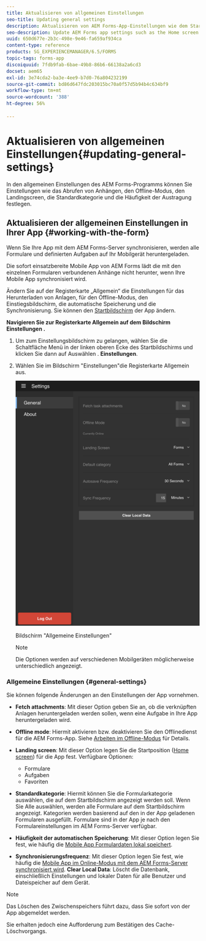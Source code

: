 ```yaml
---
title: Aktualisieren von allgemeinen Einstellungen
seo-title: Updating general settings
description: Aktualisieren von AEM Forms-App-Einstellungen wie dem Startbildschirm und Abrufen von Startpunkten und Anlagenoptionen
seo-description: Update AEM Forms app settings such as the Home screen and fetch Startpoints and attachments options
uuid: 650d677e-2b3c-498e-9e46-fa659af934ca
content-type: reference
products: SG_EXPERIENCEMANAGER/6.5/FORMS
topic-tags: forms-app
discoiquuid: 7fdb9fab-6bae-49b8-86b6-66138a2a6cd3
docset: aem65
exl-id: 3e74cda2-ba3e-4ee9-b7d0-76a804232199
source-git-commit: bd86d647fdc203015bc70a0f57d5b94b4c634bf9
workflow-type: tm+mt
source-wordcount: '388'
ht-degree: 56%

---
```


# Aktualisieren von allgemeinen Einstellungen{#updating-general-settings}

In den allgemeinen Einstellungen des AEM Forms-Programms können Sie Einstellungen wie das Abrufen von Anhängen, den Offline-Modus, den Landingscreen, die Standardkategorie und die Häufigkeit der Austragung festlegen.

## Aktualisieren der allgemeinen Einstellungen in Ihrer App {#working-with-the-form}

Wenn Sie Ihre App mit dem AEM Forms-Server synchronisieren, werden alle Formulare und definierten Aufgaben auf Ihr Mobilgerät heruntergeladen.

Die sofort einsatzbereite Mobile App von AEM Forms lädt die mit den einzelnen Formularen verbundenen Anhänge nicht herunter, wenn Ihre Mobile App synchronisiert wird.

Ändern Sie auf der Registerkarte „Allgemein“ die Einstellungen für das Herunterladen von Anlagen, für den Offline-Modus, den Einstiegsbildschirm, die automatische Speicherung und die Synchronisierung. Sie können den [Startbildschirm](../../forms/using/home-screen.md) der App ändern.

**Navigieren Sie zur Registerkarte Allgemein auf dem Bildschirm Einstellungen .**

1. Um zum Einstellungsbildschirm zu gelangen, wählen Sie die Schaltfläche Menü in der linken oberen Ecke des Startbildschirms und klicken Sie dann auf Auswählen . **Einstellungen**.
1. Wählen Sie im Bildschirm &quot;Einstellungen&quot;die Registerkarte Allgemein aus.

   ![Allgemeine Einstellungen in der AEM Forms-App](assets/gen-settings-1.png)

   Bildschirm &quot;Allgemeine Einstellungen&quot;

   >[!NOTE]
   >
   >Die Optionen werden auf verschiedenen Mobilgeräten möglicherweise unterschiedlich angezeigt.

### Allgemeine Einstellungen {#general-settings}

Sie können folgende Änderungen an den Einstellungen der App vornehmen.

* **Fetch attachments**: Mit dieser Option geben Sie an, ob die verknüpften Anlagen heruntergeladen werden sollen, wenn eine Aufgabe in Ihre App heruntergeladen wird.
* **Offline mode**: Hiermit aktivieren bzw. deaktivieren Sie den Offlinedienst für die AEM Forms-App. Siehe [Arbeiten im Offline-Modus](/help/forms/using/work-offline-mode.md) für Details.
* **Landing screen**: Mit dieser Option legen Sie die Startposition ([Home screen](../../forms/using/home-screen.md)) für die App fest.
Verfügbare Optionen:

   * Formulare
   * Aufgaben
   * Favoriten

* **Standardkategorie**: Hiermit können Sie die Formularkategorie auswählen, die auf dem Startbildschirm angezeigt werden soll. Wenn Sie Alle auswählen, werden alle Formulare auf dem Startbildschirm angezeigt. Kategorien werden basierend auf den in der App geladenen Formularen ausgefüllt. Formulare sind in der App je nach den Formulareinstellungen im AEM Forms-Server verfügbar.

* **Häufigkeit der automatischen Speicherung**: Mit dieser Option legen Sie fest, wie häufig die [Mobile App Formulardaten lokal speichert](../../forms/using/autosave-data-app.md).
* **Synchronisierungsfrequenz**: Mit dieser Option legen Sie fest, wie häufig die [Mobile App im Online-Modus mit dem AEM Forms-Server synchronisiert wird](../../forms/using/sync-app.md).
  **Clear Local Data**: Löscht die Datenbank, einschließlich Einstellungen und lokaler Daten für alle Benutzer und Dateispeicher auf dem Gerät.

>[!NOTE]
>
>Das Löschen des Zwischenspeichers führt dazu, dass Sie sofort von der App abgemeldet werden.
>
>Sie erhalten jedoch eine Aufforderung zum Bestätigen des Cache-Löschvorgangs.

